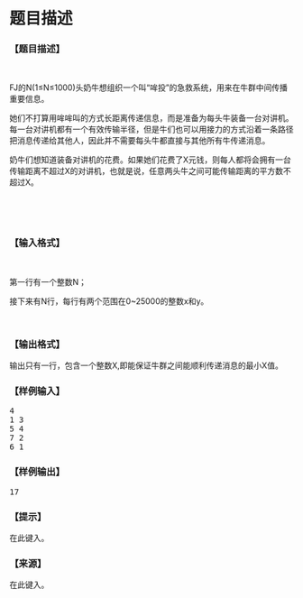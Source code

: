 # 题目描述


<h3>
【题目描述】
</h3>
<p>
<br/>
</p>
<p>
FJ的N(1≤N≤1000)头奶牛想组织一个叫“哞投”的急救系统，用来在牛群中间传播重要信息。
</p>
<p>
她们不打算用哞哞叫的方式长距离传递信息，而是准备为每头牛装备一台对讲机。每一台对讲机都有一个有效传输半径，但是牛们也可以用接力的方式沿着一条路径把消息传递给其他人，因此并不需要每头牛都直接与其他所有牛传递消息。
</p>
<p>
奶牛们想知道装备对讲机的花费。如果她们花费了X元钱，则每人都将会拥有一台传输距离不超过X的对讲机，也就是说，任意两头牛之间可能传输距离的平方数不超过X。
</p>
<p>
<br/>
</p>
<p>
<br/>
</p>
<h3>
【输入格式】
</h3>
<p>
<br/>
</p>
<p>
第一行有一个整数N；
</p>
<p>
接下来有N行，每行有两个范围在0~25000的整数x和y。
</p>
<p>
<br/>
</p>
<h3>
【输出格式】
</h3>
<p>
输出只有一行，包含一个整数X,即能保证牛群之间能顺利传递消息的最小X值。
</p>
<h3>
【样例输入】
</h3>
<pre>4
1 3
5 4
7 2
6 1</pre>
<h3>
【样例输出】
</h3>
<pre>17</pre>
<h3>
【提示】
</h3>
<p>
在此键入。
</p>
<h3>
【来源】
</h3>
<p>
在此键入。
</p>
